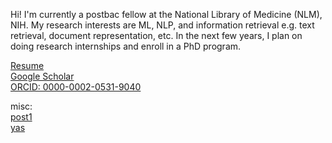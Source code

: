 Hi! I'm currently a postbac fellow at the National Library of Medicine (NLM), NIH. My research interests are ML, NLP, and information retrieval e.g. text retrieval, document representation, etc. In the next few years, I plan on doing research internships and enroll in a PhD program. 

[Resume](./resume.pdf)  
[Google Scholar](https://scholar.google.com/citations?authuser=3&user=bAy1N24AAAAJ)  
[ORCID: 0000-0002-0531-9040](https://orcid.org/0000-0002-0531-9040)


misc:   
[post1](./posts/post1.md)  
[yas](./figure1_overall.pdf)


